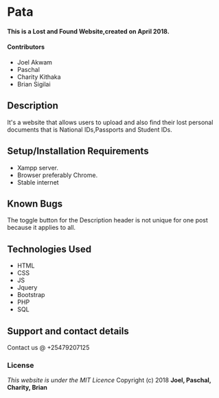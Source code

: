 # Pata
#### This is a Lost and Found Website,created on April 2018.
#### Contributors 
* Joel Akwam
* Paschal
* Charity Kithaka
* Brian Sigilai
## Description
It's a website that allows users to upload and also find their lost personal documents that is National IDs,Passports and Student IDs.
## Setup/Installation Requirements
*  Xampp server.
*  Browser preferably Chrome. 
* Stable internet

## Known Bugs
The toggle button for the Description header is not unique for one post because it applies to all.
## Technologies Used
* HTML
* CSS
* JS
* Jquery
* Bootstrap
* PHP
* SQL
## Support and contact details
Contact us @ +25479207125
### License
*This website is under the MIT Licence*
Copyright (c) 2018 **Joel, Paschal, Charity, Brian**